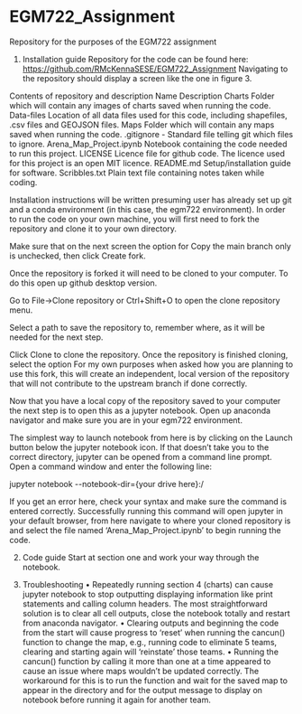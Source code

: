 # EGM722_Assignment
Repository for the purposes of the EGM722 assignment



1.	Installation guide
Repository for the code can be found here: https://github.com/RMcKennaSESE/EGM722_Assignment 
Navigating to the repository should display a screen like the one in figure 3.
 
Contents of repository and description
Name	Description
Charts 
	Folder which will contain any images of charts saved when running the code.
Data-files 
	Location of all data files used for this code, including shapefiles, .csv files and GEOJSON files.
Maps 
	Folder which will contain any maps saved when running the code.
.gitignore - 
	Standard file telling git which files to ignore.
Arena_Map_Project.ipynb 
	Notebook containing the code needed to run this project.
LICENSE 
	Licence file for github code. The licence used for this project is an open MIT licence.
README.md 
	Setup/installation guide for software.
Scribbles.txt 	Plain text file containing notes taken while coding.

Installation instructions will be written presuming user has already set up git and a conda environment (in this case, the egm722 environment).
In order to run the code on your own machine, you will first need to fork the repository and clone it to your own directory.
 
Make sure that on the next screen the option for Copy the main branch only is unchecked, then click Create fork.
 
Once the repository is forked it will need to be cloned to your computer. To do this open up github desktop version.
 
Go to File->Clone repository or Ctrl+Shift+O to open the clone repository menu. 
 
Select a path to save the repository to, remember where, as it will be needed for the next step. 

Click Clone to clone the repository. Once the repository is finished cloning, select the option For my own purposes when asked how you are planning to use this fork, this will create an independent, 
local version of the repository that will not contribute to the upstream branch if done correctly.

Now that you have a local copy of the repository saved to your computer the next step is to open this as a jupyter notebook. Open up anaconda navigator and make sure you are in your egm722 environment.

The simplest way to launch notebook from here is by clicking on the Launch button below the jupyter notebook icon. If that doesn’t take you to the correct directory, 
jupyter can be opened from a command line prompt. Open a command window and enter the following line:

jupyter notebook --notebook-dir={your drive here}:/
 
 
If you get an error here, check your syntax and make sure the command is entered correctly. Successfully running this command will open jupyter in your default browser, from here navigate to where your cloned repository is and select the file named ‘Arena_Map_Project.ipynb’ to begin running the code.

2.	Code guide
Start at section one and work your way through the notebook. 

3.	Troubleshooting
•	Repeatedly running section 4 (charts) can cause jupyter notebook to stop outputting displaying information like print statements and calling column headers. 
	The most straightforward solution is to clear all cell outputs, close the notebook totally and restart from anaconda navigator.
•	Clearing outputs and beginning the code from the start will cause progress to ‘reset’ when running the cancun() function to change the map, e.g., 
	running code to eliminate 5 teams, clearing and starting again will ‘reinstate’ those teams.
•	Running the cancun() function by calling it more than one at a time appeared to cause an issue where maps wouldn’t be updated correctly. 
	The workaround for this is to run the function and wait for the saved map to appear in the directory and for the output message to display on notebook before running it again for another team.



